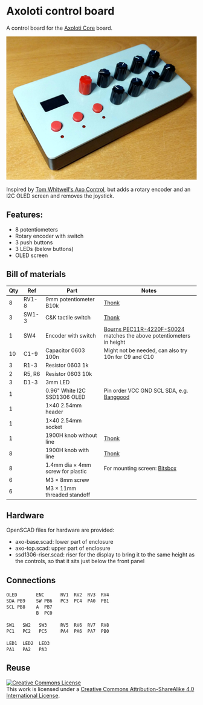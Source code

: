 # Axoloti control board

A control board for the [Axoloti Core](http://www.axoloti.com/) board.

![The finished product](axocontrol.jpg)

Inspired by [Tom Whitwell's Axo
Control](https://github.com/TomWhitwell/Axo-Control), but adds a rotary encoder
and an I2C OLED screen and removes the joystick.

## Features:

- 8 potentiometers
- Rotary encoder with switch
- 3 push buttons
- 3 LEDs (below buttons)
- OLED screen

## Bill of materials

| Qty | Ref | Part | Notes  |
| --- | --- | ---- | ------ |
|   8 | RV1-8 | 9mm potentiometer B10k | [Thonk](https://www.thonk.co.uk/shop/alpha-9mm-pots-dshaft/) |
|   3 | SW1-3 | C&K tactile switch | [Thonk](https://www.thonk.co.uk/shop/radio-music-switch/) |
|   1 | SW4 | Encoder with switch | [Bourns PEC11R-4220F-S0024](https://www.mouser.co.uk/ProductDetail/Bourns/PEC11R-4220F-S0024) matches the above potentiometers in height |
|  10 | C1-9 | Capacitor 0603 100n | Might not be needed, can also try 10n for C9 and C10 |
|   3 | R1-3 | Resistor 0603 1k | |
|   2 | R5, R6 | Resistor 0603 10k | |
|   3 | D1-3 | 3mm LED | |
|   1 | | 0.96" White I2C SSD1306 OLED | Pin order VCC GND SCL SDA, e.g. [Banggood](https://uk.banggood.com/5Pcs-0_96-Inch-4Pin-White-IIC-I2C-OLED-Display-Module-12864-LED-p-971295.html) |
|   1 | | 1×40 2.54mm header | |
|   1 | | 1×40 2.54mm socket | |
|   1 | | 1900H knob without line | [Thonk](https://www.thonk.co.uk/shop/1900h-d/) |
|   8 | | 1900H knob with line | [Thonk](https://www.thonk.co.uk/shop/1900h-d/) |
|   8 | | 1.4mm dia × 4mm screw for plastic | For mounting screen: [Bitsbox](https://www.bitsboxuk.com/index.php?main_page=product_info&cPath=238_241&products_id=3443) |
|   6 | | M3 × 8mm screw | |
|   6 | | M3 × 11mm threaded standoff | |

## Hardware

OpenSCAD files for hardware are provided:

- axo-base.scad: lower part of enclosure
- axo-top.scad: upper part of enclosure
- ssd1306-riser.scad: riser for the display to bring it to the same height as
  the controls, so that it sits just below the front panel

## Connections

    OLED       ENC      RV1  RV2  RV3  RV4
    SDA PB9    SW PB6   PC3  PC4  PA0  PB1
    SCL PB8    A  PB7
               B  PC0

    SW1   SW2   SW3     RV5  RV6  RV7  RV8
    PC1   PC2   PC5     PA4  PA6  PA7  PB0

    LED1  LED2  LED3
    PA1   PA2   PA3

## Reuse

<a rel="license" href="http://creativecommons.org/licenses/by-sa/4.0/"><img alt="Creative Commons License" style="border-width:0" src="https://i.creativecommons.org/l/by-sa/4.0/88x31.png" /></a><br />This work is licensed under a <a rel="license" href="http://creativecommons.org/licenses/by-sa/4.0/">Creative Commons Attribution-ShareAlike 4.0 International License</a>.
